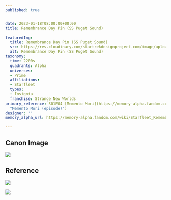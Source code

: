 ```yaml
---
published: true


date: 2023-01-18T08:00:00+00:00
title: Remembrance Day Pin (SS Puget Sound)

featuredImg:
  title: Remembrance Day Pin (SS Puget Sound)
  src: https://res.cloudinary.com/startrekdesignproject-com/image/upload/v1674092869/Rememberance-Day-Pin-_Puget-Sound.png
  alt: Remembrance Day Pin (SS Puget Sound)
taxonomy:
  time: 2200s
  quadrants: Alpha
  universes:
  - Prime
  affiliations:
  - Starfleet
  types:
  - Insignia
  franchise: Strange New Worlds
primary_reference: S01E04 [Memento Mori](https://memory-alpha.fandom.com/wiki/Memento_Mori_(episode)
  "Memento Mori (episode)")
designer: ''
memory_alpha_url: https://memory-alpha.fandom.com/wiki/Starfleet_Remembrance_Day

---
```

## Canon Image

![](https://res.cloudinary.com/startrekdesignproject-com/image/upload/v1674092870/Rememberance-Day-Pin-PugetSound_SNW-1x4-1.jpg)

## Reference

![](https://res.cloudinary.com/startrekdesignproject-com/image/upload/v1674092868/Rememberance-Day-Pin_Ref-1.jpg)

![](https://res.cloudinary.com/startrekdesignproject-com/image/upload/v1674092869/Rememberance-Day-Pin_Ref-2a.jpg)